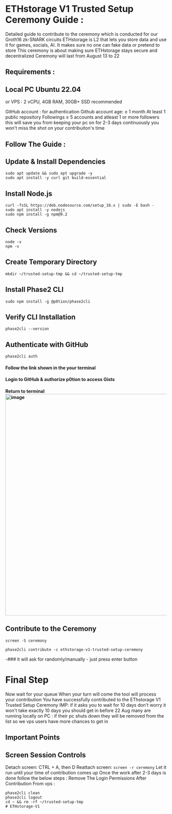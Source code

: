 # ETHstorage V1 Trusted Setup Ceremony Guide :
Detailed guide to contribute to the ceremony which is conducted for our Groth16 zk-SNARK circuits
ETHstorage is L2 that lets you store data and use it for games, socials, AI. It makes sure no one can fake data or pretend to store
This ceremony is about making sure ETHstorage stays secure and decentralized
Ceremony will last from August 13 to 22
## Requirements :
## **Local PC Ubuntu 22.04**

or VPS : 2 vCPU, 4GB RAM, 30GB+ SSD recommended

GitHub account : for authentication
Github account age: ≥ 1 month
At least 1 public repository
Followings ≥ 5 accounts and atleast 1 or more followers
this will save you from keeping your pc on for 2-3 days continuously
you won't miss the shot on your contribuiton's time
## Follow The Guide :
## Update & Install Dependencies
```
sudo apt update && sudo apt upgrade -y
sudo apt install -y curl git build-essential
```
## Install Node.js
```
curl -fsSL https://deb.nodesource.com/setup_18.x | sudo -E bash -
sudo apt install -y nodejs
sudo npm install -g npm@9.2
```
## Check Versions
```
node -v
npm -v
```
## Create Temporary Directory
```
mkdir ~/trusted-setup-tmp && cd ~/trusted-setup-tmp
```

## Install Phase2 CLI
```
sudo npm install -g @p0tion/phase2cli
```
## Verify CLI Installation
```
phase2cli --version
```
## Authenticate with GitHub
```
phase2cli auth
```
#### Follow the link shown in the your terminal
#### Login to GitHub & authorize p0tion to access Gists
#### Return to terminal <img width="1280" height="691" alt="image" src="https://github.com/user-attachments/assets/afb2b9a5-eae4-4f77-9631-ebbfc80c66ae" />

## Contribute to the Ceremony
```
screen -S ceremony
```
```
phase2cli contribute -c ethstorage-v1-trusted-setup-ceremony
```
-### it will ask for randomly/manually - just press enter button
# Final Step
Now wait for your queue
When your turn will come the tool will process your contribution
You have successfully contributed to the EThstorage V1 Trusted Setup Ceremony
IMP: if it asks you to wait for 10 days don't worry it won't take exactly 10 days you should get in before 22 Aug
many are running locally on PC :
if their pc shuts down they will be removed from the list
so we vps users have more chances to get in
## **Important Points**
## Screen Session Controls
Detach screen: CTRL + A, then D
Reattach screen: `screen -r ceremony`
Let it run until your time of contribution comes up
Once the work after 2-3 days is done follow the below steps :
Remove The Login Permissions After Contribution From vps :
```
phase2cli clean
phase2cli logout
cd ~ && rm -rf ~/trusted-setup-tmp
# ETHstorage-V1
```
